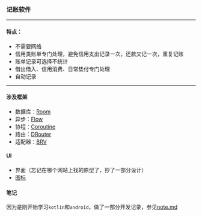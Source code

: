 ### 记账软件

------

#### 特点：

- 不需要网络
- 信用类账单专门处理，避免信用支出记录一次，还款又记一次，重复记账
- 账单记录可选择不统计
- 借出借入、信用消费、日常垫付专门处理
- 自动记录

------

#### 涉及框架

- 数据库：[Room](https://developer.android.google.cn/training/data-storage/room?hl=zh-cn)
- 异步：[Flow](https://kotlinlang.org/docs/flow.html#transform-operator)
- 协程：[Coroutine](https://developer.android.google.cn/kotlin/coroutines?hl=zh-cn)
- 路由：[DRouter](https://github.com/didi/DRouter)
- 适配器：[BRV](https://github.com/liangjingkanji/BRV/)
#### UI

- 界面（忘记在哪个网站上找的原型了，抄了一部分设计）
- [图标](https://iconpark.oceanengine.com/official)

#### 笔记

​	因为是刚开始学习`kotlin`和`android`，做了一部分开发记录，参见[note.md](https://github.com/ExceptionsOccur/MoneyMoney/blob/main/note.md)

